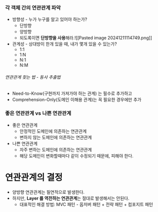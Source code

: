 ### 각 객체 간의 연관관계 파악
- 방향성 - 누가 누구를 알고 있어야 하는가?
	- 단방향
	- 양방향
	- 되도록이면 **단방향을 사용**해라.![[Pasted image 20241211114749.png]]
- 관계성 - 상대방이 한개 있을 때, 내가 몇개 있을 수 있는가?
	- 1:1
	- 1:N
	- N:1
	- N:M
###### 연관관계 찾는 법 - 동사 추출법
- Need-to-Know(구현까지 가져가야 하는 관계) 는 필수로 추가하고
- Comprehension-Only(도메인 이해용 관계)는 꼭 필요한 경우에만 추가


### 좋은 연관관계 vs 나쁜 연관관계
- 좋은 연관관계
	- 안정적인 도메인에 의존하는 연관관계
	- 변하지 않는 도메인에 의존하는 연관관계
- 나쁜 연관관계
	- 자주 변하는 도메인에 의존하는 연관관계
	- 해당 도메인이 변화할때마다 같이 수정되기 때문에, 피해야 한다.

# 연관관계의 결정
- 양방향 연관관계는 필연적으로 발생한다.
- 하지만, **Layer 를 역전하는 연관관계**는 절대로 발생해서는 안된다.
	- 대표적인 해결 방법: MVC 패턴 - 옵저버 패턴 + 전략 패턴 + 컴포지트 패턴